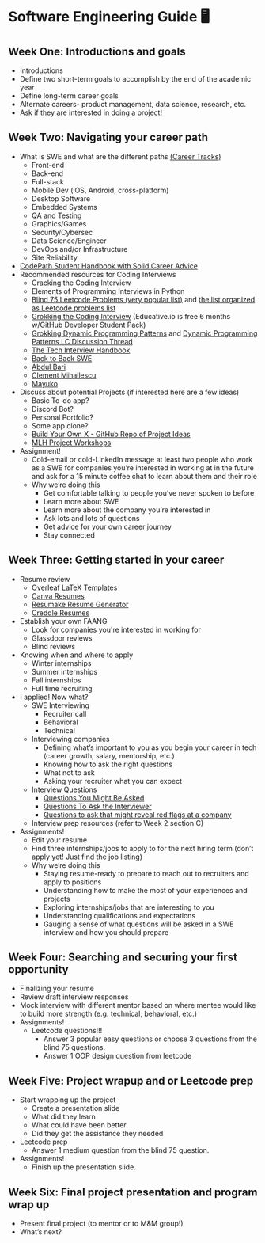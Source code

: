 # Software Engineering Guide 🖥

## Week One: Introductions and goals
- Introductions 
- Define two short-term goals to accomplish by the end of the academic year
- Define long-term career goals
- Alternate careers- product management, data science, research, etc.
- Ask if they are  interested in doing a project!

## Week Two: Navigating your career path
- What is SWE and what are the different paths [(Career Tracks)](https://books.codepath.org/student-handbook/software-engineering/software-career-tracks)
  - Front-end 
  - Back-end 
  - Full-stack 
  - Mobile Dev (iOS, Android, cross-platform)
  - Desktop Software
  - Embedded Systems
  - QA and Testing
  - Graphics/Games
  - Security/Cybersec
  - Data Science/Engineer
  - DevOps and/or Infrastructure
  - Site Reliability
- [CodePath Student Handbook with Solid Career Advice](https://books.codepath.org/student-handbook/)
- Recommended resources for Coding Interviews
  - Cracking the Coding Interview
  - Elements of Programming Interviews in Python
  - [Blind 75 Leetcode Problems (very popular list)](https://www.teamblind.com/post/New-Year-Gift---Curated-List-of-Top-75-LeetCode-Questions-to-Save-Your-Time-OaM1orEU) and [the list organized as Leetcode problems list](https://leetcode.com/list/xoqag3yj/)
  - [Grokking the Coding Interview](https://www.educative.io/courses/grokking-the-coding-interview) (Educative.io is free 6 months w/GitHub Developer Student Pack)
  - [Grokking Dynamic Programming Patterns](https://www.educative.io/courses/grokking-dynamic-programming-patterns-for-coding-interviews) and [Dynamic Programming Patterns LC Discussion Thread](https://leetcode.com/discuss/general-discussion/458695/dynamic-programming-patterns)
  - [The Tech Interview Handbook](https://yangshun.github.io/tech-interview-handbook/algorithms/algorithms-introduction/)
  - [Back to Back SWE ](https://www.youtube.com/channel/UCmJz2DV1a3yfgrR7GqRtUUA)
  - [Abdul Bari](https://www.youtube.com/channel/UCZCFT11CWBi3MHNlGf019nw)
  - [Clement Mihailescu ](https://www.youtube.com/channel/UCaO6VoaYJv4kS-TQO_M-N_g)
  - [Mayuko](https://www.youtube.com/user/hellomayuko)
- Discuss about potential Projects (if interested here are a few ideas)
  - Basic To-do app?
  - Discord Bot?
  - Personal Portfolio?
  - Some app clone?
  - [Build Your Own X - GitHub Repo of Project Ideas](https://github.com/danistefanovic/build-your-own-x)
  - [MLH Project Workshops](https://mlh.io/seasons/localhost/events)
- Assignment! 
  - Cold-email or cold-LinkedIn message at least two people who work as a SWE for companies you’re interested in working at in the future and ask for a 15 minute coffee chat to learn about them and their role
  - Why we’re doing this
    - Get comfortable talking to people you’ve never spoken to before
    - Learn more about SWE 
    - Learn more about the company you’re interested in
    - Ask lots and lots of questions 
    - Get advice for your own career journey
    - Stay connected 


## Week Three: Getting started in your career
- Resume review
  - [Overleaf LaTeX Templates](https://www.overleaf.com/latex/templates/tagged/cv)
  - [Canva Resumes](https://www.canva.com/resumes/templates/)
  - [Resumake Resume Generator](https://resumake.io/generator/templates)
  - [Creddle Resumes](http://creddle.io/)
- Establish your own FAANG
  - Look for companies you're interested in working for
  - Glassdoor reviews 
  - Blind reviews
- Knowing when and where to apply
  - Winter internships
  - Summer internships
  - Fall internships
  - Full time recruiting 
- I applied! Now what?
  - SWE Interviewing
    - Recruiter call
    - Behavioral
    - Technical 
  - Interviewing companies 
    - Defining what’s important to you as you begin your career in tech (career growth, salary, mentorship, etc.)
    - Knowing how to ask the right questions
    - What not to ask 
    - Asking your recruiter what you can expect
  - Interview Questions
    - [Questions You Might Be Asked](https://yangshun.github.io/tech-interview-handbook/behavioral-questions/)
    - [Questions To Ask the Interviewer](https://yangshun.github.io/tech-interview-handbook/questions-to-ask/)
    - [Questions to ask that might reveal red flags at a company](https://www.reddit.com/r/cscareerquestions/comments/isj05t/what_are_some_smart_questions_to_ask_about_the/)
  - Interview prep resources (refer to Week 2 section C)
- Assignments!
  - Edit your resume
  - Find three internships/jobs to apply to for the next hiring term (don’t apply yet! Just find the job listing)
  - Why we’re doing this
    - Staying resume-ready to prepare to reach out to recruiters and apply to positions
    - Understanding how to make the most of your experiences and projects 
    - Exploring internships/jobs that are interesting to you 
    - Understanding qualifications and expectations
    - Gauging a sense of what questions will be asked in a SWE interview and how you should prepare


## Week Four: Searching and securing your first opportunity
- Finalizing your resume 
- Review draft interview responses 
- Mock interview with different mentor based on where mentee would like to build more strength (e.g. technical, behavioral, etc.)
- Assignments!
  - Leetcode questions!!! 
    - Answer 3 popular easy questions or choose 3 questions from the blind 75 questions. 
    - Answer 1 OOP design question from leetcode

## Week Five: Project wrapup and or Leetcode prep
- Start wrapping up the project
  - Create a presentation slide
  - What did they learn
  - What could have been better
  - Did they get the assistance they needed
- Leetcode prep
  - Answer 1 medium question from the blind 75 question. 
- Assignments!
  - Finish up the presentation slide. 

## Week Six: Final project presentation and program wrap up
- Present final project (to mentor or to M&M group!) 
- What’s next?


